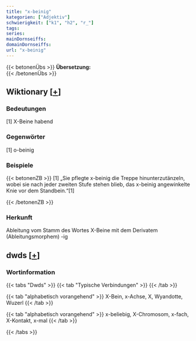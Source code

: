 ```yaml
---
title: "x-beinig"
kategorien: ["Adjektiv"]
schwierigkeit: ["k1", "h2", "r_"]
tags:
series:
mainDornseiffs:
domainDornseiffs:
url: "x-beinig"
---
```


{{< betonenÜbs >}}
**Übersetzung:**  
{{< /betonenÜbs >}}

## Wiktionary [[+](https://de.wiktionary.org/wiki/x-beinig)]

### Bedeutungen
[1] X-Beine habend  

### Gegenwörter
[1] o-beinig  

### Beispiele
{{< betonenZB >}}
[1] „Sie pflegte x-beinig die Treppe hinunterzutänzeln, wobei sie nach jeder zweiten Stufe stehen blieb, das x-beinig angewinkelte Knie vor dem Standbein.“[1]  

{{< /betonenZB >}}
### Herkunft
Ableitung vom Stamm des Wortes X-Beine mit dem Derivatem (Ableitungsmorphem) -ig  



## dwds [[+](https://www.dwds.de/wb/x-beinig)]

### Wortinformation
{{< tabs "Dwds" >}}
{{< tab "Typische Verbindungen" >}}
{{< /tab >}}

{{< tab "alphabetisch vorangehend" >}}
X-Bein, x-Achse, X, Wyandotte, Wuzerl
{{< /tab >}}

{{< tab "alphabetisch vorangehend" >}}
x-beliebig, X-Chromosom, x-fach, X-Kontakt, x-mal
{{< /tab >}}

{{< /tabs >}}

